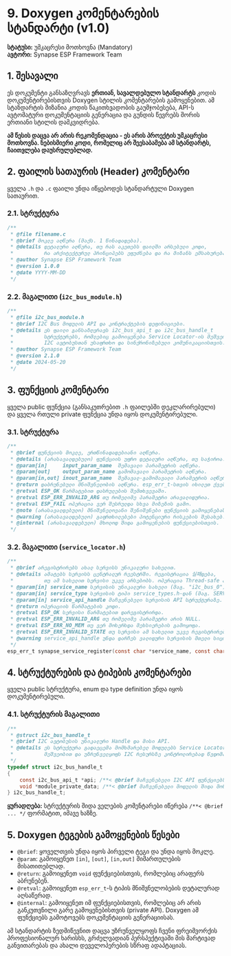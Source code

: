 # 9. Doxygen კომენტარების სტანდარტი (v1.0)

**სტატუსი:** უმკაცრესი მოთხოვნა (Mandatory)  
**ავტორი:** Synapse ESP Framework Team

## 1. შესავალი

ეს დოკუმენტი განსაზღვრავს **ერთიან, სავალდებულო სტანდარტს** კოდის დოკუმენტირებისთვის Doxygen სტილის კომენტარების გამოყენებით. ამ სტანდარტის მიზანია კოდის წაკითხვადობის გაუმჯობესება, API-ს ავტომატური დოკუმენტაციის გენერაცია და გუნდის წევრებს შორის ერთიანი სტილის დამკვიდრება.

**ამ წესის დაცვა არ არის რეკომენდაცია - ეს არის პროექტის უმკაცრესი მოთხოვნა. ნებისმიერი კოდი, რომელიც არ შეესაბამება ამ სტანდარტს, ჩაითვლება დაუსრულებლად.**

## 2. ფაილის სათაურის (Header) კომენტარი

ყველა `.h` და `.c` ფაილი უნდა იწყებოდეს სტანდარტული Doxygen სათაურით.

### 2.1. სტრუქტურა

```c
/**
 * @file filename.c
 * @brief მოკლე აღწერა (მაქს. 1 წინადადება).
 * @details დეტალური აღწერა, თუ რას აკეთებს ფაილში არსებული კოდი,
 *          რა არქიტექტურულ პრინციპებს ეფუძნება და რა მიზანს ემსახურება.
 * @author Synapse ESP Framework Team
 * @version 1.0.0
 * @date YYYY-MM-DD
 */
```

### 2.2. მაგალითი (`i2c_bus_module.h`)

```c
/**
 * @file i2c_bus_module.h
 * @brief I2C Bus მოდულის API და კონტრაქტების დეფინიციები.
 * @details ეს ფაილი განსაზღვრავს i2c_bus_api_t და i2c_bus_handle_t
 *          სტრუქტურებს, რომლებიც გამოიყენება Service Locator-ის მეშვეობით
 *          I2C ავტობუსთან უსაფრთხო და სინქრონიზებული კომუნიკაციისთვის.
 * @author Synapse ESP Framework Team
 * @version 2.1.0
 * @date 2024-05-20
 */
```

## 3. ფუნქციის კომენტარი

ყველა public ფუნქცია (განსაკუთრებით `.h` ფაილებში დეკლარირებული) და ყველა რთული private ფუნქცია უნდა იყოს დოკუმენტირებული.

### 3.1. სტრუქტურა

```c
/**
 * @brief ფუნქციის მოკლე, ერთწინადადებიანი აღწერა.
 * @details (არასავალდებულო) ფუნქციის უფრო დეტალური აღწერა, თუ საჭიროა.
 * @param[in]     input_param_name  შემავალი პარამეტრის აღწერა.
 * @param[out]    output_param_name გამომავალი პარამეტრის აღწერა.
 * @param[in,out] inout_param_name  შემავალ-გამომავალი პარამეტრის აღწერა.
 * @return დაბრუნებული მნიშვნელობის აღწერა. esp_err_t-სთვის იხილეთ ქვემოთ.
 * @retval ESP_OK წარმატებით დასრულების შემთხვევაში.
 * @retval ESP_ERR_INVALID_ARG თუ რომელიმე პარამეტრი არავალიდურია.
 * @retval ESP_FAIL ოპერაცია ვერ შესრულდა სხვა მიზეზის გამო.
 * @note (არასავალდებულო) მნიშვნელოვანი შენიშვნები ფუნქციის გამოყენებასთან დაკავშირებით.
 * @warning (არასავალდებულო) გაფრთხილებები პოტენციური რისკების შესახებ.
 * @internal (არასავალდებულო) მხოლოდ შიდა გამოყენების ფუნქციებისთვის.
 */
```

### 3.2. მაგალითი (`service_locator.h`)

```c
/**
 * @brief არეგისტრირებს ახალ სერვისს უნიკალური სახელით.
 * @details ამატებს სერვისს ცენტრალურ რეესტრში. რეგისტრაცია 실패დება,
 *          თუ ამ სახელით სერვისი უკვე არსებობს. ოპერაცია Thread-safe არის.
 * @param[in] service_name სერვისის უნიკალური სახელი (მაგ. "i2c_bus_0").
 * @param[in] service_type სერვისის ტიპი service_types.h-დან (მაგ. SERVICE_TYPE_I2C_BUS_API).
 * @param[in] service_api_handle მაჩვენებელი სერვისის API სტრუქტურაზე.
 * @return ოპერაციის წარმატების კოდი.
 * @retval ESP_OK სერვისი წარმატებით დარეგისტრირდა.
 * @retval ESP_ERR_INVALID_ARG თუ რომელიმე პარამეტრი არის NULL.
 * @retval ESP_ERR_NO_MEM თუ ვერ მოხერხდა მეხსიერების გამოყოფა.
 * @retval ESP_ERR_INVALID_STATE თუ სერვისი ამ სახელით უკვე რეგისტრირებულია.
 * @warning service_api_handle უნდა დარჩეს ვალიდური სერვისის მთელი სიცოცხლის განმავლობაში.
 */
esp_err_t synapse_service_register(const char *service_name, const char *service_type, service_handle_t service_api_handle);
```

## 4. სტრუქტურების და ტიპების კომენტარები

ყველა public სტრუქტურა, enum და type definition უნდა იყოს დოკუმენტირებული.

### 4.1. სტრუქტურის მაგალითი

```c
/**
 * @struct i2c_bus_handle_t
 * @brief I2C ავტობუსის უნიკალური Handle და მისი API.
 * @details ეს სტრუქტურა გადაეცემა მომხმარებელ მოდულებს Service Locator-ის
 *          მეშვეობით და უზრუნველყოფს I2C რესურსზე კონტროლირებად წვდომას.
 */
typedef struct i2c_bus_handle_t
{
    const i2c_bus_api_t *api; /**< @brief მაჩვენებელი I2C API ფუნქციებზე. */
    void *module_private_data; /**< @brief მაჩვენებელი მოდულის შიდა მონაცემებზე. */
} i2c_bus_handle_t;
```

**ყურადღება:** სტრუქტურის შიდა ველების კომენტარები იწერება `/**< @brief ... */` ფორმატით, იმავე ხაზზე.

## 5. Doxygen ტეგების გამოყენების წესები

- `@brief`: ყოველთვის უნდა იყოს პირველი ტეგი და უნდა იყოს მოკლე.
- `@param`: გამოიყენეთ `[in]`, `[out]`, `[in,out]` მიმართულების მისათითებლად.
- `@return`: გამოიყენეთ `void` ფუნქციებისთვის, რომლებიც არაფერს აბრუნებენ.
- `@retval`: გამოიყენეთ `esp_err_t`-ს ტიპის მნიშვნელობების დეტალურად აღსაწერად.
- `@internal`: გამოიყენეთ იმ ფუნქციებისთვის, რომლებიც არ არის განკუთვნილი გარე გამოყენებისთვის (private API). Doxygen ამ ფუნქციებს გამოტოვებს დოკუმენტაციის გენერაციისას.

ამ სტანდარტის ზედმიწევნით დაცვა უზრუნველყოფს ჩვენი ფრეიმვორქის პროფესიონალურ ხარისხს, გრძელვადიან პერსპექტივაში მის მარტივად განვითარებას და ახალი დეველოპერების სწრაფ ადაპტაციას.